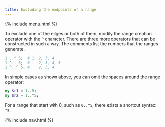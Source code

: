 ```yaml
---
title: Excluding the endpoints of a range
---
```


{% include menu.html %}

To exclude one of the edges or both of them, modify the range creation operator with the `^` character. There are three more operators that can be constructed in such a way. The comments list the numbers that the ranges generate.

```raku
1 ..^ 5;  # 1, 2, 3, 4
1 ^.. 5;  #    2, 3, 4, 5
1 ^..^ 5; #    2, 3, 4
```

In simple cases as shown above, you can omit the spaces around the range operator:

```raku
my $r1 = 1..5;
my $r2 = 1..^5;
```

For a range that start with 0, such as `0..^5`, there exists a shortcut syntax: `^5`.

{% include nav.html %}
